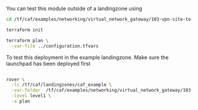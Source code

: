 You can test this module outside of a landingzone using

```bash
cd /tf/caf/examples/networking/virtual_network_gateway/103-vpn-site-to-site-connection/standalone

terraform init

terraform plan \
  -var-file ../configuration.tfvars


```

To test this deployment in the example landingzone. Make sure the launchpad has been deployed first

```bash

rover \
  -lz /tf/caf/landingzones/caf_example \
  -var-folder  /tf/caf/examples/networking/virtual_network_gateway/103-vpn-site-to-site-connection/ \
  -level level1 \
  -a plan

```